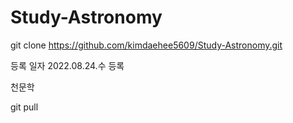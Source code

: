# Study-Astronomy

git clone https://github.com/kimdaehee5609/Study-Astronomy.git

등록 일자 2022.08.24.수 등록

천문학


git pull



